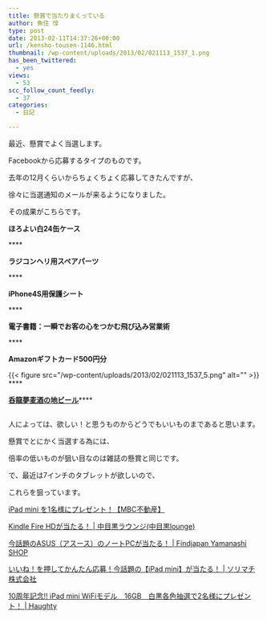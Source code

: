 ```yaml
---
title: 懸賞で当たりまくっている
author: 魚住 惇
type: post
date: 2013-02-11T14:37:26+00:00
url: /kensho-tousen-1146.html
thumbnail: /wp-content/uploads/2013/02/021113_1537_1.png
has_been_twittered:
  - yes
views:
  - 53
scc_follow_count_feedly:
  - 37
categories:
  - 日記

---
```

最近、懸賞でよく当選します。

Facebookから応募するタイプのものです。

去年の12月くらいからちょくちょく応募してきたんですが、

徐々に当選通知のメールが来るようになりました。</p> 

その成果がこちらです。</p> 

<!--more-->

**ほろよい白24缶ケース**

[<img decoding="async" src="/wp-content/uploads/2013/02/021113_1537_1.png" alt="" border="0" />][1]****</p> 

**ラジコンヘリ用スペアパーツ**

[<img decoding="async" src="/wp-content/uploads/2013/02/021113_1537_2.png" alt="" border="0" />][2]****</p> 

**iPhone4S用保護シート**

[<img decoding="async" src="/wp-content/uploads/2013/02/021113_1537_3.png" alt="" border="0" />][3]****</p> 

**電子書籍：一瞬でお客の心をつかむ飛び込み営業術**

[<img decoding="async" src="/wp-content/uploads/2013/02/021113_1537_4.png" alt="" border="0" />][4]****</p> 

**Amazonギフトカード500円分**

{{< figure src="/wp-content/uploads/2013/02/021113_1537_5.png" alt="" >}} ****</p> 

<a rel="nofollow" href="http://192.168.11.200:8000/%E6%87%B8%E8%B3%9E%E3%81%A7%E5%91%91%E9%BE%8D%E5%A4%A2%E9%BA%A6%E9%85%92%E3%81%AE%E5%9C%B0%E3%83%93%E3%83%BC%E3%83%AB%E3%81%8C%E5%BD%93%E9%81%B8%E3%81%97%E3%81%9F%EF%BC%81-1137.html"><b>呑龍夢麦酒の地ビール</b></a>****

[<img decoding="async" src="/wp-content/uploads/2013/02/021113_1537_6.jpg" alt="" border="0" />][5]

人によっては、欲しい！と思うものからどうでもいいものまであると思います。</p> 

懸賞でとにかく当選する為には、

倍率の低いものが狙い目なのは雑誌の懸賞と同じです。</p> 

で、最近は7インチのタブレットが欲しいので、

これらを狙っています。</p> 

[iPad mini を1名様にプレゼント！【MBC不動産】][6]</p> 

[Kindle Fire HDが当たる！ | 中目黒ラウンジ(中目黒lounge)][7]</p> 

[今話題のASUS（アスース）のノートPCが当たる！ | Findjapan Yamanashi SHOP][8]</p> 

[いいね！を押してかんたん応募！今話題の【iPad mini】が当たる！ | ソリマチ株式会社][9]</p> 

[10周年記念!! iPad mini WiFiモデル　16GB　白黒各色抽選で2名様にプレゼント！ | Haughty][10]

 [1]: http://www.amazon.co.jp/gp/product/B003DU08LA/ref=as_li_ss_tl?ie=UTF8&camp=247&creative=7399&creativeASIN=B003DU08LA&linkCode=as2&tag=jn050191-22
 [2]: http://www.amazon.co.jp/gp/product/B006OZZ5B4/ref=as_li_ss_tl?ie=UTF8&camp=247&creative=7399&creativeASIN=B006OZZ5B4&linkCode=as2&tag=jn050191-22
 [3]: http://www.amazon.co.jp/gp/product/B003TII2UU/ref=as_li_ss_tl?ie=UTF8&camp=247&creative=7399&creativeASIN=B003TII2UU&linkCode=as2&tag=jn050191-22
 [4]: http://www.amazon.co.jp/gp/product/B007SRJ35Q/ref=as_li_ss_tl?ie=UTF8&camp=247&creative=7399&creativeASIN=B007SRJ35Q&linkCode=as2&tag=jn050191-22
 [5]: http://www.amazon.co.jp/gp/product/B00A6MBEW0/ref=as_li_ss_tl?ie=UTF8&camp=247&creative=7399&creativeASIN=B00A6MBEW0&linkCode=as2&tag=jn050191-22
 [6]: http://present.crocos.jp/37271?r=5a91bb74adb8711a7da66974d4718c55730e7a87&ref=tw
 [7]: http://present.crocos.jp/35911?r=ed6aaa05eeca6b07e472d810323ac1aecc75f6d7&ref=tw
 [8]: https://present.crocos.jp/34957?r=b72aa6b12cb1b001f0e1b0b175750a48184a78a3&ref=tw
 [9]: http://present.crocos.jp/36646?r=19bc9e8e43a3fc2ab325b8e2407e96d7de5ce60d&ref=tw
 [10]: http://present.crocos.jp/35552?r=72ba5704987c5f5de1a54f84ed3938c1804c899d&ref=tw